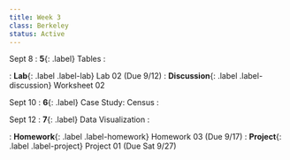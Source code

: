 ```yaml
---
title: Week 3
class: Berkeley
status: Active
---
```


Sept 8
: **5**{: .label} Tables
    : <!--{{site.links.lec.slides.slide05}} {{site.links.lec.demo.demo05}}-->
<!--: _Reading:_ [6.1](https://inferentialthinking.com/chapters/06/1/Sorting_Rows.html), [6.2](https://inferentialthinking.com/chapters/06/2/Selecting_Rows.html)-->
: **Lab**{: .label .label-lab} Lab 02<!--{{site.links.lab.lab02}}--> (Due 9/12)
: **Discussion**{: .label .label-discussion} Worksheet 02<!--{{site.links.wksht.wksht02}}-->

Sept 10
: **6**{: .label} Case Study: Census
    : <!--{{site.links.lec.slides.slide06}} {{site.links.lec.demo.demo06}}-->
<!--: _Reading:_ [6.3](https://inferentialthinking.com/chapters/06/3/Example_Population_Trends.html), [6.4](https://inferentialthinking.com/chapters/06/4/Example_Sex_Ratios.html)-->

Sept 12
: **7**{: .label} Data Visualization
    : <!--{{site.links.lec.slides.slide07}} {{site.links.lec.demo.demo07}}-->
<!--: _Reading:_ [7](https://inferentialthinking.com/chapters/07/Visualization.html), [7.1](https://inferentialthinking.com/chapters/07/1/Visualizing_Categorical_Distributions.html)-->
: **Homework**{: .label .label-homework} Homework 03
    <!--{{site.links.hw.hw03}}--> (Due 9/17)
: **Project**{: .label .label-project} Project 01<!--{{site.links.proj.proj1}}--> (Due Sat 9/27)